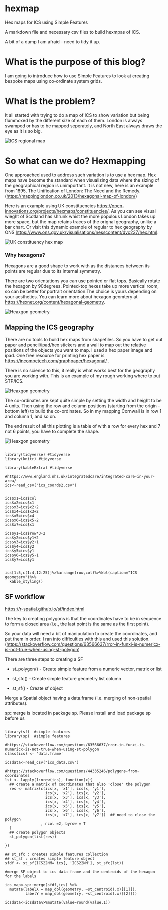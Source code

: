 # hexmap
Hex maps for ICS using Simple Features

A markdown file and necessary csv files to build hexmpas of ICS. 

A bit of a dump I am afraid  - need to tidy it up.

# What is the purpose of this blog? 

I am going to introduce how to use Simple Features to look at creating bespoke maps using co-ordinate system grids. 


# What is the problem? 

It all started with trying to do a map of ICS to show variation but being flummoxed by the different size of each of them. London is always swamped or has to be mapped seperately, and North East always draws the eye as it is so big.

![ICS regional map](3039386_regions_980766.png)

# So what can we do?  Hexmapping

One approached used to address such variation is to use a hex map. Hex maps have become the standard when visualizing data where the sizing of the geographical region is unimportant. It is not new, here is an example from 1895, The Unification of London: The Need and the Remedy. (https://mappinglondon.co.uk/2013/hexagonal-map-of-london/)

Here is an example using UK constituencies <https://open-innovations.org/projects/hexmaps/constituencies/>.  As you can see visual wieght of Scotland has shrunk whist the more populous London takes up more space, but the map retains traces of the orignal geography, unlike a bar chart. Or visit this dynamic example of regular to hex geography by ONS https://www.ons.gov.uk/visualisations/nesscontent/dvc237/hex.html.

![UK constituency hex map](map.svg)
  
### Why hexagons? 


Hexagons are a good shape to work with as the distances between its points are regular due to its internal symmetry.

There are two orientations you can use pointed or flat tops. Basically rotate the hexagon by 90degrees. Pointed-top hexes take up more vertical room, so can be better for portrait orientation.The choice is yours depending on your aesthetics. You can learn more about hexagon geomtery at https://hexnet.org/content/hexagonal-geometry.

![Heaxgon geometry](hexgeomRW.png)
  
## Mapping the ICS geography

There are no tools to build hex maps from shapefiles. So you have to get out paper and pencil/ipad/hex stickers and a wall to map out the relative positions of the objects you want to map. I used a hex paper image and ipad. One free resource for printing hex paper is https://incompetech.com/graphpaper/hexagonal/ . 

There is no science to this, it really is what works best for the geography you are working with.  This is an example of my rough working where to put STP/ICS.   
   
![Heaxgon geometry](hexworking.png)
      
The co-ordinates are kept quite simple by setting the width and height to be 4 units. Then using the row and column positions (starting from the origin - bottom left) to build the co-ordinates. So in my mapping Cornwall is in row 1 and column 1, and so on.  

The end result of all this plotting is a table of with a row for every hex and 7 not 6 points, you have to complete the shape.

![Heaxgon geometry](hexcoords.png)   
 
 
```{r ics polygons, results='asis', echo=TRUE}

library(tidyverse) #tidyverse
library(knitr) #tidyverse

library(kableExtra) #tidyverse

#https://www.england.nhs.uk/integratedcare/integrated-care-in-your-area/
ics<-read_csv("ics_coords2.csv")


ics$x1=ics$col
ics$x2=ics$x1
ics$x3=ics$x2+2
ics$x4=ics$x3+2
ics$x5=ics$x4
ics$x6=ics$x5-2
ics$x7=ics$x1

ics$y1=ics$row*3-2
ics$y2=ics$y1+2
ics$y3=ics$y2+1
ics$y4=ics$y2
ics$y5=ics$y1
ics$y6=ics$y5-1
ics$y7=ics$y1


ics[1:5,c(1:4,12:25)]%>%arrange(row,col)%>%kbl(caption="ICS geometery")%>%
  kable_styling()

```


## SF workflow

<https://r-spatial.github.io/sf/index.html>

The key to creating polygons is that the coordinates have to be in sequence to form a closed area (i.e., the last point is the same as the first point).

So your data will need a bit of manipulation to create the coordinates, and put them in order. I ran into difficulties with this and used this solution. (<https://stackoverflow.com/questions/63566637/rror-in-funxi-is-numericx-is-not-true-when-using-st-polygon>)

There are three steps to creating a SF

-   st_polygon() - Create simple feature from a numeric vector, matrix or list

-   st_sfc() - Create simple feature geometry list column

-   st_sf() - Create sf object

Merge a Spatial object having a data.frame (i.e. merging of non-spatial attributes).

sp::merge is located in package sp. Please install and load package sp before us

```{r data entry, echo=TRUE}

library(sf)  #simple features
library(sp)  #simple features

#https://stackoverflow.com/questions/63566637/rror-in-funxi-is-numericx-is-not-true-when-using-st-polygon
class(ics) <- 'data.frame'

icsdata<-read_csv("ics_data.csv")

#https://stackoverflow.com/questions/44335246/polygons-from-coordinates
lst <- lapply(1:nrow(ics), function(x){
  ## create a matrix of coordinates that also 'close' the polygon
  res <- matrix(c(ics[x, 'x1'], ics[x, 'y1'],
                  ics[x, 'x2'], ics[x, 'y2'],
                  ics[x, 'x3'], ics[x, 'y3'],
                  ics[x, 'x4'], ics[x, 'y4'],
                  ics[x, 'x5'], ics[x, 'y5'],
                  ics[x, 'x6'], ics[x, 'y6'],
                  ics[x, 'x7'], ics[x, 'y7'])  ## need to close the polygon
                , ncol =2, byrow = T
  )
  ## create polygon objects
  st_polygon(list(res))
  
})

## st_sfc : creates simple features collection
## st_sf : creates simple feature object
sfdf <- st_sf(ICS22NM= ics[, 'ICS22NM'], st_sfc(lst))

#merge SF object to ics data frame and the centroids of the hexagon for the labels

ics_map<-sp::merge(sfdf,ics) %>% 
  mutate(labelX = map_dbl(geometry, ~st_centroid(.x)[[1]]),
         labelY = map_dbl(geometry, ~st_centroid(.x)[[2]]))

icsdata<-icsdata%>%mutate(value=round(value,1))
```
 
